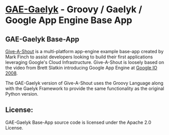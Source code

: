 [GAE-Gaelyk](http://gae-gaelyk.appspot.com) - Groovy / Gaelyk / Google App Engine Base App
==============================================

GAE-Gaelyk Base-App
-------------------

[Give-A-Shout](http://give-a-shout.appspot.com) is a multi-platform app-engine example base-app created by 
Mark Finch to assist developers looking to build their first applications 
leveraging Google's Cloud Infrastructure. Give-A-Shout is loosely based 
on the video from Brett Slatkin introducing Google App Engine at 
[Google IO 2008](http://sites.google.com/site/io/).

The GAE-Gaelyk version of Give-A-Shout uses the Groovy Language along with 
the Gaelyk Framework to provide the same functionality as the original 
Python version.

License:
--------

GAE-Gaelyk Base-App source code is licensed under the Apache 2.0 License.


